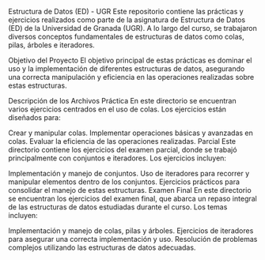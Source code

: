 Estructura de Datos (ED) - UGR
Este repositorio contiene las prácticas y ejercicios realizados como parte de la asignatura de Estructura de Datos (ED) de la Universidad de Granada (UGR). A lo largo del curso, se trabajaron diversos conceptos fundamentales de estructuras de datos como colas, pilas, árboles e iteradores.

Objetivo del Proyecto
El objetivo principal de estas prácticas es dominar el uso y la implementación de diferentes estructuras de datos, asegurando una correcta manipulación y eficiencia en las operaciones realizadas sobre estas estructuras.

Descripción de los Archivos
Práctica
En este directorio se encuentran varios ejercicios centrados en el uso de colas. Los ejercicios están diseñados para:

Crear y manipular colas.
Implementar operaciones básicas y avanzadas en colas.
Evaluar la eficiencia de las operaciones realizadas.
Parcial
Este directorio contiene los ejercicios del examen parcial, donde se trabajó principalmente con conjuntos e iteradores. Los ejercicios incluyen:

Implementación y manejo de conjuntos.
Uso de iteradores para recorrer y manipular elementos dentro de los conjuntos.
Ejercicios prácticos para consolidar el manejo de estas estructuras.
Examen Final
En este directorio se encuentran los ejercicios del examen final, que abarca un repaso integral de las estructuras de datos estudiadas durante el curso. Los temas incluyen:

Implementación y manejo de colas, pilas y árboles.
Ejercicios de iteradores para asegurar una correcta implementación y uso.
Resolución de problemas complejos utilizando las estructuras de datos adecuadas.

